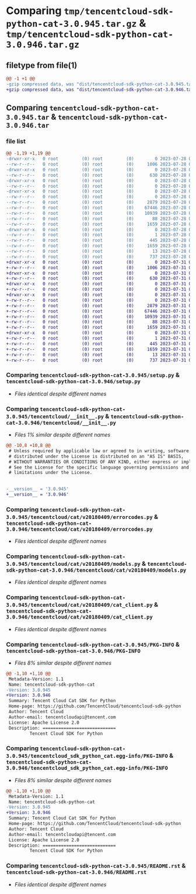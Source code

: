 # Comparing `tmp/tencentcloud-sdk-python-cat-3.0.945.tar.gz` & `tmp/tencentcloud-sdk-python-cat-3.0.946.tar.gz`

## filetype from file(1)

```diff
@@ -1 +1 @@
-gzip compressed data, was "dist/tencentcloud-sdk-python-cat-3.0.945.tar", last modified: Fri Jul 28 00:23:04 2023, max compression
+gzip compressed data, was "dist/tencentcloud-sdk-python-cat-3.0.946.tar", last modified: Mon Jul 31 00:21:02 2023, max compression
```

## Comparing `tencentcloud-sdk-python-cat-3.0.945.tar` & `tencentcloud-sdk-python-cat-3.0.946.tar`

### file list

```diff
@@ -1,19 +1,19 @@
-drwxr-xr-x   0 root         (0) root         (0)        0 2023-07-28 00:23:04.000000 tencentcloud-sdk-python-cat-3.0.945/
--rw-r--r--   0 root         (0) root         (0)     1006 2023-07-28 00:23:04.000000 tencentcloud-sdk-python-cat-3.0.945/setup.py
-drwxr-xr-x   0 root         (0) root         (0)        0 2023-07-28 00:23:04.000000 tencentcloud-sdk-python-cat-3.0.945/tencentcloud/
--rw-r--r--   0 root         (0) root         (0)      630 2023-07-28 00:23:04.000000 tencentcloud-sdk-python-cat-3.0.945/tencentcloud/__init__.py
-drwxr-xr-x   0 root         (0) root         (0)        0 2023-07-28 00:23:04.000000 tencentcloud-sdk-python-cat-3.0.945/tencentcloud/cat/
--rw-r--r--   0 root         (0) root         (0)        0 2023-07-28 00:23:04.000000 tencentcloud-sdk-python-cat-3.0.945/tencentcloud/cat/__init__.py
-drwxr-xr-x   0 root         (0) root         (0)        0 2023-07-28 00:23:04.000000 tencentcloud-sdk-python-cat-3.0.945/tencentcloud/cat/v20180409/
--rw-r--r--   0 root         (0) root         (0)        0 2023-07-28 00:23:04.000000 tencentcloud-sdk-python-cat-3.0.945/tencentcloud/cat/v20180409/__init__.py
--rw-r--r--   0 root         (0) root         (0)     2879 2023-07-28 00:23:04.000000 tencentcloud-sdk-python-cat-3.0.945/tencentcloud/cat/v20180409/errorcodes.py
--rw-r--r--   0 root         (0) root         (0)    67446 2023-07-28 00:23:04.000000 tencentcloud-sdk-python-cat-3.0.945/tencentcloud/cat/v20180409/models.py
--rw-r--r--   0 root         (0) root         (0)    10939 2023-07-28 00:23:04.000000 tencentcloud-sdk-python-cat-3.0.945/tencentcloud/cat/v20180409/cat_client.py
--rw-r--r--   0 root         (0) root         (0)       88 2023-07-28 00:23:04.000000 tencentcloud-sdk-python-cat-3.0.945/setup.cfg
--rw-r--r--   0 root         (0) root         (0)     1659 2023-07-28 00:23:04.000000 tencentcloud-sdk-python-cat-3.0.945/PKG-INFO
-drwxr-xr-x   0 root         (0) root         (0)        0 2023-07-28 00:23:04.000000 tencentcloud-sdk-python-cat-3.0.945/tencentcloud_sdk_python_cat.egg-info/
--rw-r--r--   0 root         (0) root         (0)        1 2023-07-28 00:23:04.000000 tencentcloud-sdk-python-cat-3.0.945/tencentcloud_sdk_python_cat.egg-info/dependency_links.txt
--rw-r--r--   0 root         (0) root         (0)      445 2023-07-28 00:23:04.000000 tencentcloud-sdk-python-cat-3.0.945/tencentcloud_sdk_python_cat.egg-info/SOURCES.txt
--rw-r--r--   0 root         (0) root         (0)     1659 2023-07-28 00:23:04.000000 tencentcloud-sdk-python-cat-3.0.945/tencentcloud_sdk_python_cat.egg-info/PKG-INFO
--rw-r--r--   0 root         (0) root         (0)       13 2023-07-28 00:23:04.000000 tencentcloud-sdk-python-cat-3.0.945/tencentcloud_sdk_python_cat.egg-info/top_level.txt
--rw-r--r--   0 root         (0) root         (0)      737 2023-07-28 00:23:04.000000 tencentcloud-sdk-python-cat-3.0.945/README.rst
+drwxr-xr-x   0 root         (0) root         (0)        0 2023-07-31 00:21:02.000000 tencentcloud-sdk-python-cat-3.0.946/
+-rw-r--r--   0 root         (0) root         (0)     1006 2023-07-31 00:21:02.000000 tencentcloud-sdk-python-cat-3.0.946/setup.py
+drwxr-xr-x   0 root         (0) root         (0)        0 2023-07-31 00:21:02.000000 tencentcloud-sdk-python-cat-3.0.946/tencentcloud/
+-rw-r--r--   0 root         (0) root         (0)      630 2023-07-31 00:21:02.000000 tencentcloud-sdk-python-cat-3.0.946/tencentcloud/__init__.py
+drwxr-xr-x   0 root         (0) root         (0)        0 2023-07-31 00:21:02.000000 tencentcloud-sdk-python-cat-3.0.946/tencentcloud/cat/
+-rw-r--r--   0 root         (0) root         (0)        0 2023-07-31 00:21:02.000000 tencentcloud-sdk-python-cat-3.0.946/tencentcloud/cat/__init__.py
+drwxr-xr-x   0 root         (0) root         (0)        0 2023-07-31 00:21:02.000000 tencentcloud-sdk-python-cat-3.0.946/tencentcloud/cat/v20180409/
+-rw-r--r--   0 root         (0) root         (0)        0 2023-07-31 00:21:02.000000 tencentcloud-sdk-python-cat-3.0.946/tencentcloud/cat/v20180409/__init__.py
+-rw-r--r--   0 root         (0) root         (0)     2879 2023-07-31 00:21:02.000000 tencentcloud-sdk-python-cat-3.0.946/tencentcloud/cat/v20180409/errorcodes.py
+-rw-r--r--   0 root         (0) root         (0)    67446 2023-07-31 00:21:02.000000 tencentcloud-sdk-python-cat-3.0.946/tencentcloud/cat/v20180409/models.py
+-rw-r--r--   0 root         (0) root         (0)    10939 2023-07-31 00:21:02.000000 tencentcloud-sdk-python-cat-3.0.946/tencentcloud/cat/v20180409/cat_client.py
+-rw-r--r--   0 root         (0) root         (0)       88 2023-07-31 00:21:02.000000 tencentcloud-sdk-python-cat-3.0.946/setup.cfg
+-rw-r--r--   0 root         (0) root         (0)     1659 2023-07-31 00:21:02.000000 tencentcloud-sdk-python-cat-3.0.946/PKG-INFO
+drwxr-xr-x   0 root         (0) root         (0)        0 2023-07-31 00:21:02.000000 tencentcloud-sdk-python-cat-3.0.946/tencentcloud_sdk_python_cat.egg-info/
+-rw-r--r--   0 root         (0) root         (0)        1 2023-07-31 00:21:02.000000 tencentcloud-sdk-python-cat-3.0.946/tencentcloud_sdk_python_cat.egg-info/dependency_links.txt
+-rw-r--r--   0 root         (0) root         (0)      445 2023-07-31 00:21:02.000000 tencentcloud-sdk-python-cat-3.0.946/tencentcloud_sdk_python_cat.egg-info/SOURCES.txt
+-rw-r--r--   0 root         (0) root         (0)     1659 2023-07-31 00:21:02.000000 tencentcloud-sdk-python-cat-3.0.946/tencentcloud_sdk_python_cat.egg-info/PKG-INFO
+-rw-r--r--   0 root         (0) root         (0)       13 2023-07-31 00:21:02.000000 tencentcloud-sdk-python-cat-3.0.946/tencentcloud_sdk_python_cat.egg-info/top_level.txt
+-rw-r--r--   0 root         (0) root         (0)      737 2023-07-31 00:21:02.000000 tencentcloud-sdk-python-cat-3.0.946/README.rst
```

### Comparing `tencentcloud-sdk-python-cat-3.0.945/setup.py` & `tencentcloud-sdk-python-cat-3.0.946/setup.py`

 * *Files identical despite different names*

### Comparing `tencentcloud-sdk-python-cat-3.0.945/tencentcloud/__init__.py` & `tencentcloud-sdk-python-cat-3.0.946/tencentcloud/__init__.py`

 * *Files 1% similar despite different names*

```diff
@@ -10,8 +10,8 @@
 # Unless required by applicable law or agreed to in writing, software
 # distributed under the License is distributed on an "AS IS" BASIS,
 # WITHOUT WARRANTIES OR CONDITIONS OF ANY KIND, either express or implied.
 # See the License for the specific language governing permissions and
 # limitations under the License.
 
 
-__version__ = '3.0.945'
+__version__ = '3.0.946'
```

### Comparing `tencentcloud-sdk-python-cat-3.0.945/tencentcloud/cat/v20180409/errorcodes.py` & `tencentcloud-sdk-python-cat-3.0.946/tencentcloud/cat/v20180409/errorcodes.py`

 * *Files identical despite different names*

### Comparing `tencentcloud-sdk-python-cat-3.0.945/tencentcloud/cat/v20180409/models.py` & `tencentcloud-sdk-python-cat-3.0.946/tencentcloud/cat/v20180409/models.py`

 * *Files identical despite different names*

### Comparing `tencentcloud-sdk-python-cat-3.0.945/tencentcloud/cat/v20180409/cat_client.py` & `tencentcloud-sdk-python-cat-3.0.946/tencentcloud/cat/v20180409/cat_client.py`

 * *Files identical despite different names*

### Comparing `tencentcloud-sdk-python-cat-3.0.945/PKG-INFO` & `tencentcloud-sdk-python-cat-3.0.946/PKG-INFO`

 * *Files 8% similar despite different names*

```diff
@@ -1,10 +1,10 @@
 Metadata-Version: 1.1
 Name: tencentcloud-sdk-python-cat
-Version: 3.0.945
+Version: 3.0.946
 Summary: Tencent Cloud Cat SDK for Python
 Home-page: https://github.com/TencentCloud/tencentcloud-sdk-python
 Author: Tencent Cloud
 Author-email: tencentcloudapi@tencent.com
 License: Apache License 2.0
 Description: ============================
         Tencent Cloud SDK for Python
```

### Comparing `tencentcloud-sdk-python-cat-3.0.945/tencentcloud_sdk_python_cat.egg-info/PKG-INFO` & `tencentcloud-sdk-python-cat-3.0.946/tencentcloud_sdk_python_cat.egg-info/PKG-INFO`

 * *Files 8% similar despite different names*

```diff
@@ -1,10 +1,10 @@
 Metadata-Version: 1.1
 Name: tencentcloud-sdk-python-cat
-Version: 3.0.945
+Version: 3.0.946
 Summary: Tencent Cloud Cat SDK for Python
 Home-page: https://github.com/TencentCloud/tencentcloud-sdk-python
 Author: Tencent Cloud
 Author-email: tencentcloudapi@tencent.com
 License: Apache License 2.0
 Description: ============================
         Tencent Cloud SDK for Python
```

### Comparing `tencentcloud-sdk-python-cat-3.0.945/README.rst` & `tencentcloud-sdk-python-cat-3.0.946/README.rst`

 * *Files identical despite different names*

